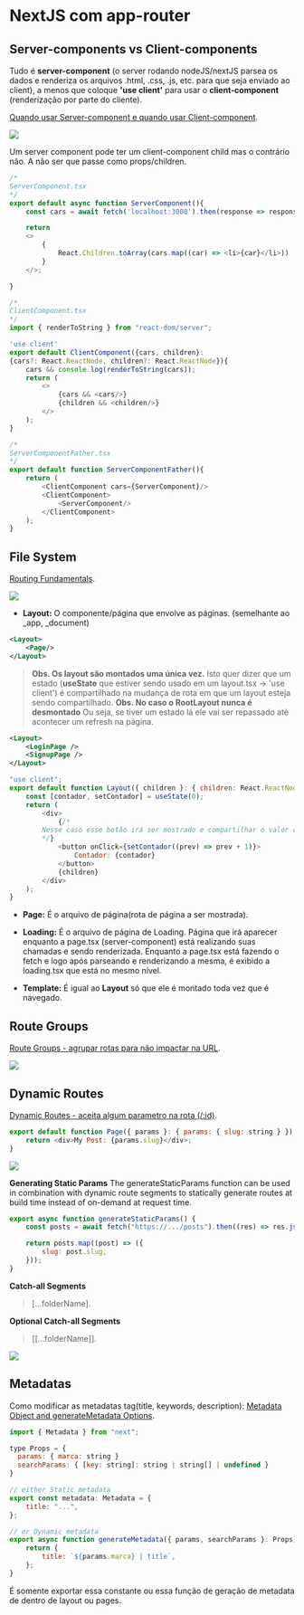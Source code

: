 # NextJS com app-router

## Server-components vs Client-components

Tudo é **server-component** (o server rodando nodeJS/nextJS parsea os dados e renderiza os arquivos .html, .css, .js, etc. para que seja enviado ao client), a menos que coloque **'use client'** para usar o **client-component** (renderização por parte do cliente).

[Quando usar Server-component e quando usar Client-component](https://nextjs.org/docs/app/building-your-application/rendering/composition-patterns).

![](./public/images/server-or-client-component.png)

Um server component pode ter um client-component child mas o contrário não. A não ser que passe como props/children.

```javascript
/*
ServerComponent.tsx
*/
export default async function ServerComponent(){
    const cars = await fetch('localhost:3000').then(response => response.json());

    return
    <>
        {
            React.Children.toArray(cars.map((car) => <li>{car}</li>))
        }
    </>;

}

/*
ClientComponent.tsx
*/
import { renderToString } from "react-dom/server";

'use client'
export default ClientComponent({cars, children}:
{cars?: React.ReactNode, children?: React.ReactNode}){
    cars && console.log(renderToString(cars));
    return (
        <>
            {cars && <cars/>}
            {children && <children/>}
        </>
    );
}

/*
ServerComponentFather.tsx
*/
export default function ServerComponentFather(){
    return (
        <ClientComponent cars={ServerComponent}/>
        <ClientComponent>
            <ServerComponent/>
        </ClientComponent>
    );
}
```

## File System

[Routing Fundamentals](https://nextjs.org/docs/app/building-your-application/routing).

![](./public/images/routing.png)

-   **Layout:**
    O componente/página que envolve as páginas. (semelhante ao \_app, \_document)

```xml
<Layout>
    <Page/>
</Layout>
```

> **Obs. Os layout são montados uma única vez.**
> Isto quer dizer que um estado (**useState** que estiver sendo usado em um layout.tsx -> 'use client') é compartilhado na mudança de rota em que um layout esteja sendo compartilhado.
> **Obs. No caso o RootLayout nunca é desmontado**
> Ou seja, se tiver um estado lá ele vai ser repassado até acontecer um refresh na página.

```xml
<Layout>
	<LoginPage />
	<SignupPage />
</Layout>
```

```javascript
"use client";
export default function Layout({ children }: { children: React.ReactNode }) {
	const [contador, setContador] = useState(0);
	return (
		<div>
			{/*
		Nesse caso esse botão irá ser mostrado e compartilhar o valor do estado tanto na rota de login, quanto de signup
		*/}
			<button onClick={setContador((prev) => prev + 1)}>
				Contador: {contador}
			</button>
			{children}
		</div>
	);
}
```

-   **Page:**
    É o arquivo de página(rota de página a ser mostrada).

-   **Loading:**
    É o arquivo de página de Loading. Página que irá aparecer enquanto a page.tsx (server-component) está realizando suas chamadas e sendo renderizada.
    Enquanto a page.tsx está fazendo o fetch e logo após parseando e renderizando a mesma, é exibido a loading.tsx que está no mesmo nível.

-   **Template:**
    É igual ao **Layout** só que ele é montado toda vez que é navegado.

## Route Groups

[Route Groups - agrupar rotas para não impactar na URL](https://nextjs.org/docs/app/building-your-application/routing/route-groups).

![](./public/images/route-groups.png)

## Dynamic Routes

[Dynamic Routes - aceita algum parametro na rota (/:id)](https://nextjs.org/docs/app/building-your-application/routing/dynamic-routes).

```javascript
export default function Page({ params }: { params: { slug: string } }) {
	return <div>My Post: {params.slug}</div>;
}
```

![](./public/images/dynamic-routes.png)

**Generating Static Params**
The generateStaticParams function can be used in combination with dynamic route segments to statically generate routes at build time instead of on-demand at request time.

```javascript
export async function generateStaticParams() {
	const posts = await fetch("https://.../posts").then((res) => res.json());

	return posts.map((post) => ({
		slug: post.slug,
	}));
}
```

**Catch-all Segments**

> [...folderName].

**Optional Catch-all Segments**

> \[[...folderName]].

![](./public/images/dynamic-routes-optional-catch.png)

## Metadatas

Como modificar as metadatas tag(title, keywords, description):
[Metadata Object and generateMetadata Options](https://nextjs.org/docs/app/api-reference/functions/generate-metadata).

```javascript
import { Metadata } from "next";

type Props = {
  params: { marca: string }
  searchParams: { [key: string]: string | string[] | undefined }
}

// either Static metadata
export const metadata: Metadata = {
	title: "...",
};

// or Dynamic metadata
export async function generateMetadata({ params, searchParams }: Props) {
	return {
		title: `${params.marca} | title`,
	};
}
```

É somente exportar essa constante ou essa função de geração de metadata de dentro de layout ou pages.
